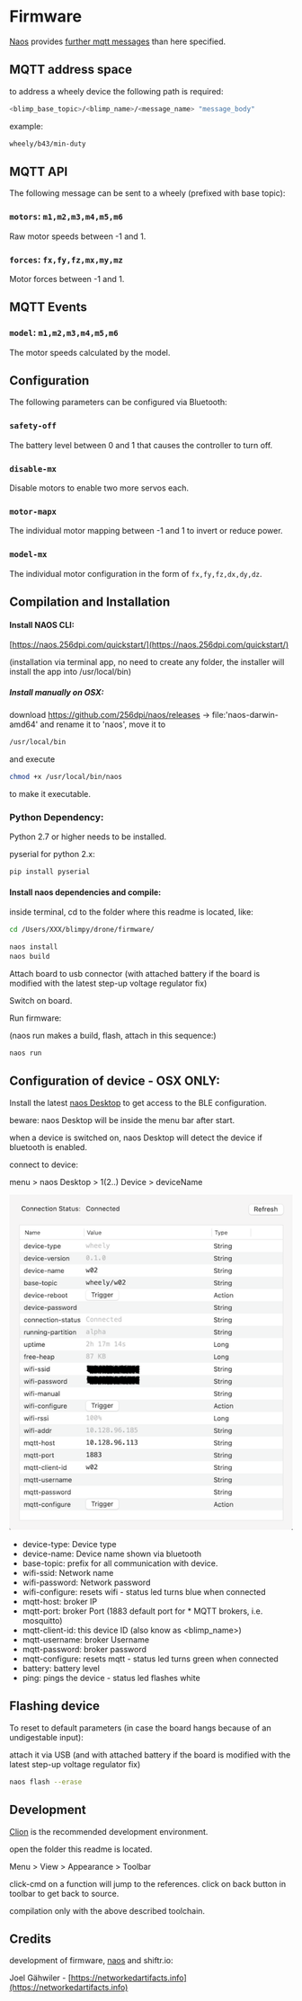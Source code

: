 # Firmware

[Naos](https://naos.256dpi.com) provides [further mqtt messages](https://naos.256dpi.com/documentation/device_management/) than here specified.

## MQTT address space

to address a wheely device the following path is required:

```bash
<blimp_base_topic>/<blimp_name>/<message_name> "message_body"
```

example:

```bash
wheely/b43/min-duty
```


## MQTT API

The following message can be sent to a wheely (prefixed with base topic):

### `motors`: `m1,m2,m3,m4,m5,m6`

Raw motor speeds between -1 and 1.

### `forces`: `fx,fy,fz,mx,my,mz`

Motor forces between -1 and 1.

## MQTT Events

### `model`: `m1,m2,m3,m4,m5,m6`

The motor speeds calculated by the model.

## Configuration

The following parameters can be configured via Bluetooth:

### `safety-off`

The battery level between 0 and 1 that causes the controller to turn off.

### `disable-mx`

Disable motors to enable two more servos each.

### `motor-mapx`

The individual motor mapping between -1 and 1 to invert or reduce power.

### `model-mx`

The individual motor configuration in the form of `fx,fy,fz,dx,dy,dz`.

## Compilation and Installation

#### Install NAOS CLI:

[https://naos.256dpi.com/quickstart/](https://naos.256dpi.com/quickstart/)

(installation via terminal app, no need to create any folder, the installer will install the app into /usr/local/bin)

##### Install manually on OSX:

download https://github.com/256dpi/naos/releases -> file:'naos-darwin-amd64' and rename it to 'naos', move it to

```bash
/usr/local/bin
```
and execute

```bash
chmod +x /usr/local/bin/naos
```
to make it executable.

### Python Dependency:

Python 2.7 or higher needs to be installed.

pyserial for python 2.x:
```bash
pip install pyserial
```

#### Install naos dependencies and compile:

inside terminal, cd to the folder where this readme is located, like:

```bash
cd /Users/XXX/blimpy/drone/firmware/
```

```bash
naos install
naos build
```

Attach board to usb connector (with attached battery if the board is modified with the latest step-up voltage regulator fix)

Switch on board.

Run firmware:

(naos run makes a build, flash, attach in this sequence:)

```bash
naos run
```

## Configuration of device - OSX ONLY:

Install the latest [naos Desktop](https://github.com/256dpi/naos/releases) to get access to the BLE configuration.

beware: naos Desktop will be inside the menu bar after start.

when a device is switched on, naos Desktop will detect the device if bluetooth is enabled.

connect to device:

menu > naos Desktop > 1(2..) Device > deviceName

![naos](../../../assets/pix/firmware/BT_naos_wheely_config.png)

* device-type: Device type
* device-name: Device name shown via bluetooth
* base-topic: prefix for all communication with device.
* wifi-ssid: Network name
* wifi-password: Network password
* wifi-configure: resets wifi - status led turns blue when connected
* mqtt-host: broker IP
* mqtt-port: broker Port (1883 default port for * MQTT brokers, i.e. mosquitto)
* mqtt-client-id: this device ID (also know as <blimp_name>)
* mqtt-username: broker Username
* mqtt-password: broker password
* mqtt-configure: resets mqtt - status led turns green when connected
* battery: battery level
* ping: pings the device - status led flashes white

## Flashing device

To reset to default parameters (in case the board hangs because of an undigestable input):

attach it via USB (and with attached battery if the board is modified with the latest step-up voltage regulator fix)

```bash
naos flash --erase
```


## Development

[Clion](https://www.jetbrains.com/clion/) is the recommended development environment.

open the folder this readme is located.

Menu > View > Appearance > Toolbar

click-cmd on a function will jump to the references. click on back button in toolbar to get back to source.

compilation only with the above described toolchain.

## Credits

development of firmware, [naos](https://naos.256dpi.com/) and shiftr.io:

Joel Gähwiler - [https://networkedartifacts.info](https://networkedartifacts.info)
